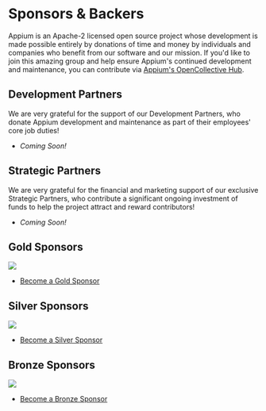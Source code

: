 # Sponsors & Backers

Appium is an Apache-2 licensed open source project whose development is made possible entirely by
donations of time and money by individuals and companies who benefit from our software and our
mission. If you'd like to join this amazing group and help ensure Appium's continued development
and maintenance, you can contribute via [Appium's OpenCollective
Hub](https://opencollective.com/appium).

## Development Partners

We are very grateful for the support of our Development Partners, who donate Appium development and
maintenance as part of their employees' core job duties!

* *Coming Soon!*

## Strategic Partners

We are very grateful for the financial and marketing support of our exclusive Strategic Partners,
who contribute a significant ongoing investment of funds to help the project attract and reward
contributors!

* *Coming Soon!*

## Gold Sponsors

<a href="https://opencollective.com/appium" target="_blank"><img src="https://opencollective.com/appium/tiers/gold-sponsor.svg?avatarHeight=100&button=false"/></a>

* [Become a Gold Sponsor](https://opencollective.com/appium/contribute/gold-sponsor-72877/checkout?interval=month&amount=500&contributeAs=me)

## Silver Sponsors

<a href="https://opencollective.com/appium" target="_blank"><img src="https://opencollective.com/appium/tiers/silver-sponsor.svg?avatarHeight=80&button=false"/></a>

 * [Become a Silver Sponsor](https://opencollective.com/appium/contribute/silver-sponsor-72876/checkout?interval=month&amount=250&contributeAs=me)

## Bronze Sponsors

<a href="https://opencollective.com/appium" target="_blank"><img src="https://opencollective.com/appium/tiers/sponsors.svg?avatarHeight=60&button=false"/></a>

* [Become a Bronze Sponsor](https://opencollective.com/appium/contribute/sponsors-70690/checkout?interval=month&amount=50&contributeAs=me)
